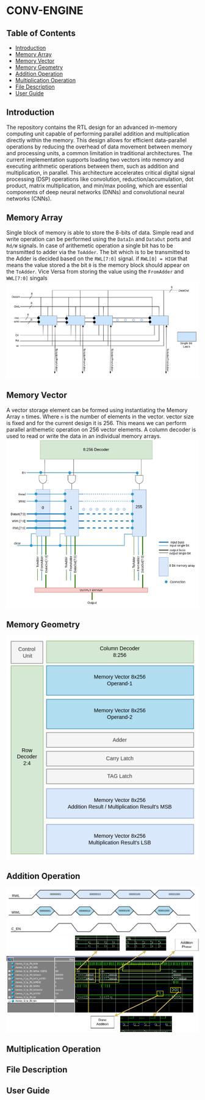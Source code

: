 # CONV-ENGINE

## Table of Contents
- [Introduction](#introduction)
- [Memory Array](#memory-array)
- [Memory Vector](#memory-vector)
- [Memory Geometry](#memory-geometry)
- [Addition Operation](#addition-operation)
- [Multiplication Operation](#multiplication-operation)
- [File Description](#file-description)
- [User Guide](#user-guide)

## Introduction
The repository contains the RTL design for an advanced in-memory computing unit capable of performing parallel addition and multiplication directly within the memory. This design allows for efficient data-parallel operations by reducing the overhead of data movement between memory and processing units, a common limitation in traditional architectures. The current implementation supports loading two vectors into memory and executing arithmetic operations between them, such as addition and multiplication, in parallel. This architecture accelerates critical digital signal processing (DSP) operations like convolution, reduction/accumulation, dot product, matrix multiplication, and min/max pooling, which are essential components of deep neural networks (DNNs) and convolutional neural networks (CNNs).
## Memory Array
Single block of memory is able to store the 8-bits of data. Simple read and write operation can be performed using the `DataIn` and `DataOut` ports and `Rd/W` signals. In case of arithemetic operation a single bit has to be transmitted to adder via the `ToAdder`. The bit which is to be transmitted to the Adder is decided based on the `RWL[7:0]` signal. if `RWL[0] = HIGH` that means the value stored a the bit `0` is the memory block should appear on the `ToAdder`. Vice Versa from storing the value using the `FromAdder` and `WWL[7:0]` singals
![Alt Text](./Schemetics/Memory_Array.png)
## Memory Vector
A vector storage element can be formed using instantiating the Memory Array `n` times. Where `n` is the number of elements in the vector. vector size is fixed and for the current design it is 256. This means we can perform parallel arithemetic operation on 256 vector elements. A column decoder is used to read or write the data in an individual memory arrays.
![Alt Text](./Schemetics/Memory_Vector.png)
## Memory Geometry
![Alt Text](./Schemetics/ISA_T.png)

## Addition Operation
![Alt Text](./Schemetics/Wave_ADD.png)
![Alt Text](./Results/vec_add.png)
## Multiplication Operation

## File Description

## User Guide

